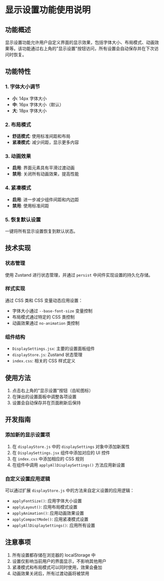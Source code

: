 # 显示设置功能使用说明

## 功能概述

显示设置功能允许用户自定义界面的显示效果，包括字体大小、布局模式、动画效果等。该功能通过右上角的"显示设置"按钮访问，所有设置会自动保存并在下次访问时恢复。

## 功能特性

### 1. 字体大小调节
- **小**: 14px 字体大小
- **中**: 16px 字体大小（默认）
- **大**: 18px 字体大小

### 2. 布局模式
- **舒适模式**: 使用标准间距和布局
- **紧凑模式**: 减少间距，显示更多内容

### 3. 动画效果
- **启用**: 界面元素具有平滑过渡动画
- **禁用**: 关闭所有动画效果，提高性能

### 4. 紧凑模式
- **启用**: 进一步减少组件间距和内边距
- **禁用**: 使用标准间距

### 5. 恢复默认设置
一键将所有显示设置恢复到默认状态。

## 技术实现

### 状态管理
使用 Zustand 进行状态管理，并通过 `persist` 中间件实现设置的持久化存储。

### 样式实现
通过 CSS 类和 CSS 变量动态应用设置：
- 字体大小通过 `--base-font-size` 变量控制
- 布局模式通过特定的 CSS 类控制
- 动画效果通过 `no-animation` 类控制

### 组件结构
- `DisplaySettings.jsx`: 主要的设置面板组件
- `displayStore.js`: Zustand 状态管理
- `index.css`: 相关的 CSS 样式定义

## 使用方法

1. 点击右上角的"显示设置"按钮（齿轮图标）
2. 在弹出的设置面板中调整各项设置
3. 设置会自动保存并在页面刷新后保持

## 开发指南

### 添加新的显示设置项

1. 在 `displayStore.js` 中的 `displaySettings` 对象中添加新属性
2. 在 `DisplaySettings.jsx` 组件中添加对应的 UI 控件
3. 在 `index.css` 中添加相应的 CSS 规则
4. 在组件中调用 `applyAllDisplaySettings()` 方法应用新设置

### 自定义设置应用逻辑

可以通过扩展 `displayStore.js` 中的方法来自定义设置的应用逻辑：
- `applyFontSize()`: 应用字体大小设置
- `applyLayout()`: 应用布局模式设置
- `applyAnimation()`: 应用动画效果设置
- `applyCompactMode()`: 应用紧凑模式设置
- `applyAllDisplaySettings()`: 应用所有设置

## 注意事项

1. 所有设置都存储在浏览器的 localStorage 中
2. 设置仅影响当前用户的界面显示，不影响其他用户
3. 紧凑模式和布局模式可以同时使用，效果会叠加
4. 动画效果关闭后，所有过渡动画将被禁用